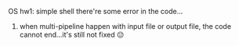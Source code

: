 OS hw1: simple shell
there're some error in the code...

1. when multi-pipeline happen with input file or output file, the code cannot end...it's still not fixed 😔
